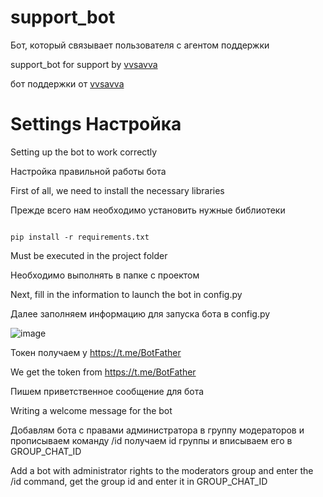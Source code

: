# support_bot
Бот, который связывает пользователя с агентом поддержки

support_bot for support by [vvsavva](https://t.me/vvsavva)

бот поддержки от [vvsavva](https://t.me/vvsavva)
# Settings Настройка 
Setting up the bot to work correctly

Настройка правильной работы бота

First of all, we need to install the necessary libraries

Прежде всего нам необходимо установить нужные библиотеки 

```

pip install -r requirements.txt

```
Must be executed in the project folder

Необходимо выполнять в папке с проектом

Next, fill in the information to launch the bot in config.py

Далее заполняем информацию для запуска бота в config.py

![image](https://github.com/vvsavva/support_bot/assets/63454532/ac95372c-1430-4473-b4d2-25f06a61a7e7)

Токен получаем у https://t.me/BotFather

We get the token from https://t.me/BotFather

Пишем приветственное сообщение для бота 

Writing a welcome message for the bot

Добавлям бота с правами администратора в группу модераторов и прописываем команду /id получаем id группы и вписываем его в GROUP_CHAT_ID

Add a bot with administrator rights to the moderators group and enter the /id command, get the group id and enter it in GROUP_CHAT_ID
